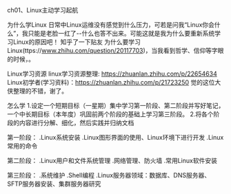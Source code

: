ch01、Linux主动学习起航

为什么学Linux
日常中Linux运维没有感觉到什么压力，可若是问我“Linux你会什么”，我只能是老脸一红了--什么也答不出来。可能这就是我为什么要重新系统学习Linux的原因吧！
知乎了一下贴友 为什么要学习Linux(ttps://www.zhihu.com/question/20117703)，当我看到哲学、信仰等字眼的时候，。

Linux学习资源
linux学习资源整理: https://zhuanlan.zhihu.com/p/22654634
Linux初学者(学习资料)：https://zhuanlan.zhihu.com/p/21723250
觉的这位大侠整理的不错，谢了。

怎么学
1.设定一个短期目标（一星期）集中学习第一阶段、第二阶段并写好笔记，一个中长期目标（本年度）巩固前两个阶段的基础上学习第三阶段。
2.将各个阶段的内容进行分解、细化，然后实践并归纳文档

第一阶段：
  .Linux系统安装
  .Linux图形界面的使用、Linux环境下进行开发
  .Linux常用的命令

第二阶段：
  .Linux用户和文件系统管理
  .网络管理、防火墙
  .常用Linux软件安装

第三阶段：
  .系统维护
  .Shell编程
  .Linux服务器领域：数据库、DNS服务器、SFTP服务器安装、集群服务器研究
